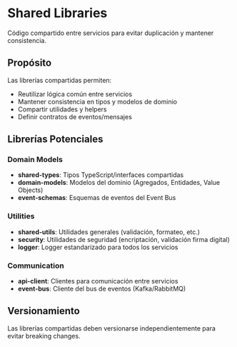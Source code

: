 # Shared Libraries

Código compartido entre servicios para evitar duplicación y mantener consistencia.

## Propósito

Las librerías compartidas permiten:
- Reutilizar lógica común entre servicios
- Mantener consistencia en tipos y modelos de dominio
- Compartir utilidades y helpers
- Definir contratos de eventos/mensajes

## Librerías Potenciales

### Domain Models
- **shared-types**: Tipos TypeScript/interfaces compartidas
- **domain-models**: Modelos del dominio (Agregados, Entidades, Value Objects)
- **event-schemas**: Esquemas de eventos del Event Bus

### Utilities
- **shared-utils**: Utilidades generales (validación, formateo, etc.)
- **security**: Utilidades de seguridad (encriptación, validación firma digital)
- **logger**: Logger estandarizado para todos los servicios

### Communication
- **api-client**: Clientes para comunicación entre servicios
- **event-bus**: Cliente del bus de eventos (Kafka/RabbitMQ)

## Versionamiento

Las librerías compartidas deben versionarse independientemente para evitar breaking changes.

